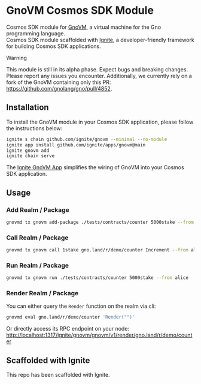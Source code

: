 # GnoVM Cosmos SDK Module

Cosmos SDK module for [GnoVM](https://github.com/gnolang/gno), a virtual machine for the Gno programming language.  
Cosmos SDK module scaffolded with [Ignite](https://ignite.com), a developer-friendly framework for building Cosmos SDK applications.

> [!WARNING]  
> This module is still in its alpha phase. Expect bugs and breaking changes.
> Please report any issues you encounter.
> Additionally, we currently rely on a fork of the GnoVM containing only this PR: https://github.com/gnolang/gno/pull/4852.

## Installation

To install the GnoVM module in your Cosmos SDK application, please follow the instructions below:

```bash
ignite s chain github.com/ignite/gnovm --minimal --no-module
ignite app install github.com/ignite/apps/gnovm@main
ignite gnovm add
ignite chain serve
```

The [Ignite GnoVM App](https://github.com/ignite/apps/tree/main/gnovm) simplifies the wiring of GnoVM into your Cosmos SDK application.

## Usage

### Add Realm / Package

```bash
gnovmd tx gnovm add-package ./tests/contracts/counter 5000stake --from alice
```

### Call Realm / Package

```bash
gnovmd tx gnovm call 1stake gno.land/r/demo/counter Increment --from alice
```

### Run Realm / Package

```bash
gnovmd tx gnovm run ./tests/contracts/counter 5000stake --from alice
```

### Render Realm / Package

You can either query the `Render` function on the realm via cli:

```bash
gnovmd eval gno.land/r/demo/counter 'Render("")'
```

Or directly access its RPC endpoint on your node: <http://localhost:1317/ignite/gnovm/gnovm/v1/render/gno.land/r/demo/counter>

## Scaffolded with Ignite

This repo has been scaffolded with Ignite.
